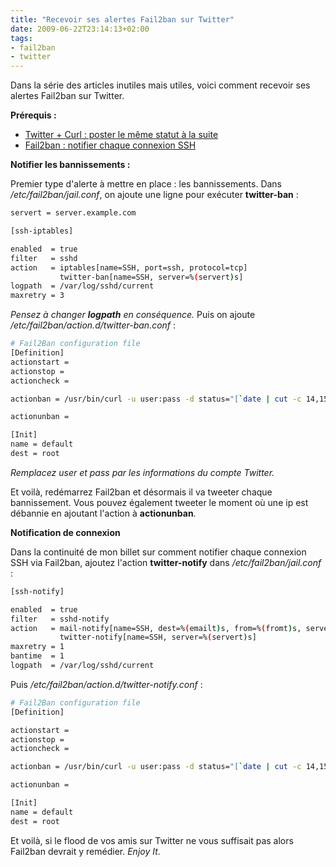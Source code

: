 ```yaml
---
title: "Recevoir ses alertes Fail2ban sur Twitter"
date: 2009-06-22T23:14:13+02:00
tags:
- fail2ban
- twitter
---
```


Dans la série des articles inutiles mais utiles, voici comment recevoir ses alertes Fail2ban sur Twitter.

**Prérequis :**
	
  * [Twitter + Curl : poster le même statut à la suite]({filename}/blog/2009-06-16-twitter-curl-poster-le-meme-statut-a-la-suite/post.markdown)
  * [Fail2ban : notifier chaque connexion SSH]({filename}/blog/2009-06-15-fail2ban-notifier-chaque-connexion-ssh/post.markdown)

**Notifier les bannissements :**

Premier type d'alerte à mettre en place : les bannissements. Dans _/etc/fail2ban/jail.conf_, on ajoute une ligne pour exécuter **twitter-ban** :

``` bash
servert = server.example.com

[ssh-iptables]

enabled  = true
filter   = sshd
action   = iptables[name=SSH, port=ssh, protocol=tcp]
           twitter-ban[name=SSH, server=%(servert)s]
logpath  = /var/log/sshd/current
maxretry = 3
```

_Pensez à changer **logpath** en conséquence._ Puis on ajoute _/etc/fail2ban/action.d/twitter-ban.conf_ :

``` bash
# Fail2Ban configuration file
[Definition]
actionstart =
actionstop =
actioncheck =

actionban = /usr/bin/curl -u user:pass -d status="[`date | cut -c 14,15,17,18,20,21`] <ip> has been banned from <server> (<name> attempt)" http://twitter.com/statuses/update.xml

actionunban =

[Init]
name = default
dest = root
```

_Remplacez user et pass par les informations du compte Twitter._

Et voilà, redémarrez Fail2ban et désormais il va tweeter chaque bannissement. Vous pouvez également tweeter le moment où une ip est débannie en ajoutant l'action à **actionunban**.

**Notification de connexion**

Dans la continuité de mon billet sur comment notifier chaque connexion SSH via Fail2ban, ajoutez l'action **twitter-notify** dans _/etc/fail2ban/jail.conf_ :

``` bash
[ssh-notify]

enabled  = true
filter   = sshd-notify
action   = mail-notify[name=SSH, dest=%(emailt)s, from=%(fromt)s, server=%(servert)s, serverip=%(serveript)s]
           twitter-notify[name=SSH, server=%(servert)s]
maxretry = 1
bantime  = 1
logpath  = /var/log/sshd/current
```

Puis _/etc/fail2ban/action.d/twitter-notify.conf_ :

``` bash
# Fail2Ban configuration file
[Definition]

actionstart =
actionstop =
actioncheck =

actionban = /usr/bin/curl -u user:pass -d status="[`date | cut -c 14,15,17,18,20,21`] <ip> connected on <server>/<name>" http://twitter.com/statuses/update.xml

actionunban =

[Init]
name = default
dest = root
```

Et voilà, si le flood de vos amis sur Twitter ne vous suffisait pas alors Fail2ban devrait y remédier. _Enjoy It_.
